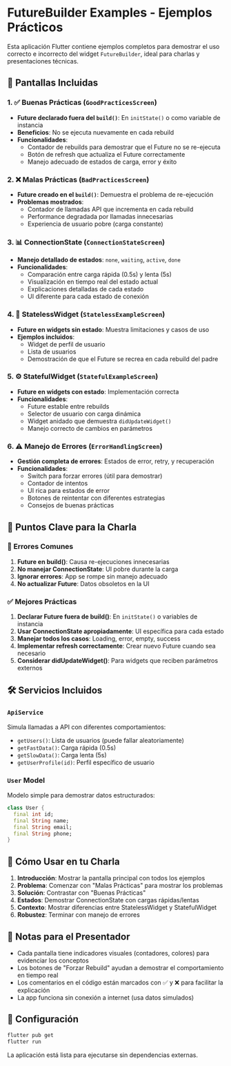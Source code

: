 # FutureBuilder Examples - Ejemplos Prácticos

Esta aplicación Flutter contiene ejemplos completos para demostrar el uso correcto e incorrecto del widget `FutureBuilder`, ideal para charlas y presentaciones técnicas.

## 📱 Pantallas Incluidas

### 1. ✅ **Buenas Prácticas** (`GoodPracticesScreen`)
- **Future declarado fuera del `build()`**: En `initState()` o como variable de instancia
- **Beneficios**: No se ejecuta nuevamente en cada rebuild
- **Funcionalidades**:
  - Contador de rebuilds para demostrar que el Future no se re-ejecuta
  - Botón de refresh que actualiza el Future correctamente
  - Manejo adecuado de estados de carga, error y éxito

### 2. ❌ **Malas Prácticas** (`BadPracticesScreen`)
- **Future creado en el `build()`**: Demuestra el problema de re-ejecución
- **Problemas mostrados**:
  - Contador de llamadas API que incrementa en cada rebuild
  - Performance degradada por llamadas innecesarias
  - Experiencia de usuario pobre (carga constante)

### 3. 📊 **ConnectionState** (`ConnectionStateScreen`)
- **Manejo detallado de estados**: `none`, `waiting`, `active`, `done`
- **Funcionalidades**:
  - Comparación entre carga rápida (0.5s) y lenta (5s)
  - Visualización en tiempo real del estado actual
  - Explicaciones detalladas de cada estado
  - UI diferente para cada estado de conexión

### 4. 🔧 **StatelessWidget** (`StatelessExampleScreen`)
- **Future en widgets sin estado**: Muestra limitaciones y casos de uso
- **Ejemplos incluidos**:
  - Widget de perfil de usuario
  - Lista de usuarios
  - Demostración de que el Future se recrea en cada rebuild del padre

### 5. ⚙️ **StatefulWidget** (`StatefulExampleScreen`)
- **Future en widgets con estado**: Implementación correcta
- **Funcionalidades**:
  - Future estable entre rebuilds
  - Selector de usuario con carga dinámica
  - Widget anidado que demuestra `didUpdateWidget()`
  - Manejo correcto de cambios en parámetros

### 6. ⚠️ **Manejo de Errores** (`ErrorHandlingScreen`)
- **Gestión completa de errores**: Estados de error, retry, y recuperación
- **Funcionalidades**:
  - Switch para forzar errores (útil para demostrar)
  - Contador de intentos
  - UI rica para estados de error
  - Botones de reintentar con diferentes estrategias
  - Consejos de buenas prácticas

## 🎯 Puntos Clave para la Charla

### 🚫 Errores Comunes
1. **Future en build()**: Causa re-ejecuciones innecesarias
2. **No manejar ConnectionState**: UI pobre durante la carga
3. **Ignorar errores**: App se rompe sin manejo adecuado
4. **No actualizar Future**: Datos obsoletos en la UI

### ✅ Mejores Prácticas
1. **Declarar Future fuera de build()**: En `initState()` o variables de instancia
2. **Usar ConnectionState apropiadamente**: UI específica para cada estado
3. **Manejar todos los casos**: Loading, error, empty, success
4. **Implementar refresh correctamente**: Crear nuevo Future cuando sea necesario
5. **Considerar didUpdateWidget()**: Para widgets que reciben parámetros externos

## 🛠️ Servicios Incluidos

### `ApiService`
Simula llamadas a API con diferentes comportamientos:
- `getUsers()`: Lista de usuarios (puede fallar aleatoriamente)
- `getFastData()`: Carga rápida (0.5s)
- `getSlowData()`: Carga lenta (5s)
- `getUserProfile(id)`: Perfil específico de usuario

### `User` Model
Modelo simple para demostrar datos estructurados:
```dart
class User {
  final int id;
  final String name;
  final String email;
  final String phone;
}
```

## 🚀 Cómo Usar en tu Charla

1. **Introducción**: Mostrar la pantalla principal con todos los ejemplos
2. **Problema**: Comenzar con "Malas Prácticas" para mostrar los problemas
3. **Solución**: Contrastar con "Buenas Prácticas"
4. **Estados**: Demostrar ConnectionState con cargas rápidas/lentas
5. **Contexto**: Mostrar diferencias entre StatelessWidget y StatefulWidget
6. **Robustez**: Terminar con manejo de errores

## 📝 Notas para el Presentador

- Cada pantalla tiene indicadores visuales (contadores, colores) para evidenciar los conceptos
- Los botones de "Forzar Rebuild" ayudan a demostrar el comportamiento en tiempo real
- Los comentarios en el código están marcados con ✅ y ❌ para facilitar la explicación
- La app funciona sin conexión a internet (usa datos simulados)

## 🔧 Configuración

```bash
flutter pub get
flutter run
```

La aplicación está lista para ejecutarse sin dependencias externas.
